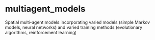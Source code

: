 # multiagent_models
Spatial multi-agent models incorporating varied models (simple Markov models, neural networks) and varied training methods (evolutionary algorithms, reinforcement learning) 
